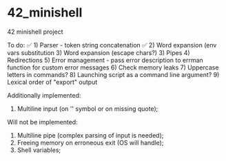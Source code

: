 # 42_minishell
42 minishell project

To do:
✅ 1) Parser - token string concatenation
✅ 2) Word expansion (env vars substitution
3) Word expansion (escape chars?)
3) Pipes
4) Redirections
5) Error management - pass error description to errman function
   for custom error messages
6) Check memory leaks
7) Uppercase letters in commands?
8) Launching script as a command line argument?
9) Lexical order of "export" output

Additionally implemented:
1) Multiline input (on '\' symbol or on missing quote);

Will not be implemented:
1) Multiline pipe (complex parsing of input is needed);
2) Freeing memory on erroneous exit (OS will handle);
3) Shell variables;
